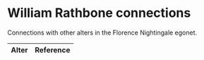 # William Rathbone connections
Connections with other alters in the Florence Nightingale egonet.

| Alter  | Reference|
| ------------- |------------- |

